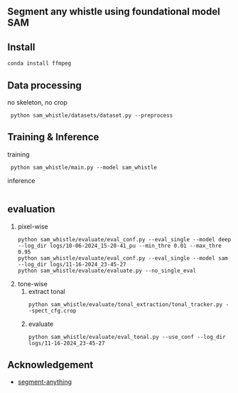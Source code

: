 ## Segment any whistle using foundational model SAM

## Install
`conda install ffmpeg`


## Data processing
no skeleton, no crop
```shell
 python sam_whistle/datasets/dataset.py --preprocess
```

## Training & Inference
training
```shell
 python sam_whistle/main.py --model sam_whistle 
```
inference
```shell
```
## evaluation
1. pixel-wise
   ```shell
   python sam_whistle/evaluate/eval_conf.py --eval_single --model deep --log_dir logs/10-06-2024_15-20-41_pu --min_thre 0.01 --max_thre 0.95
   python sam_whistle/evaluate/eval_conf.py --eval_single --model sam --log_dir logs/11-16-2024_23-45-27
   python sam_whistle/evaluate/evaluate.py --no_single_eval
   ```
2. tone-wise
   1. extract tonal
        ```shell
        python sam_whistle/evaluate/tonal_extraction/tonal_tracker.py --spect_cfg.crop
        ```
   2. evaluate
      ```shell
      python sam_whistle/evaluate/eval_tonal.py --use_conf --log_dir logs/11-16-2024_23-45-27
      ```
## Acknowledgement
- [segment-anything](https://github.com/facebookresearch/segment-anything)